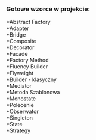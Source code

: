 ### Gotowe wzorce w projekcie:

*Abstract Factory</br>
*Adapter</br>
*Bridge</br>
*Composite</br>
*Decorator</br>
*Facade</br>
*Factory Method</br>
*Fluency Builder</br>
*Flyweight</br>
*Builder - klasyczny</br>
*Mediator</br>
*Metoda Szablonowa</br>
*Monostate</br>
*Polecenie</br>
*Obserwator</br>
*Singleton</br>
*State</br>
*Strategy</br>